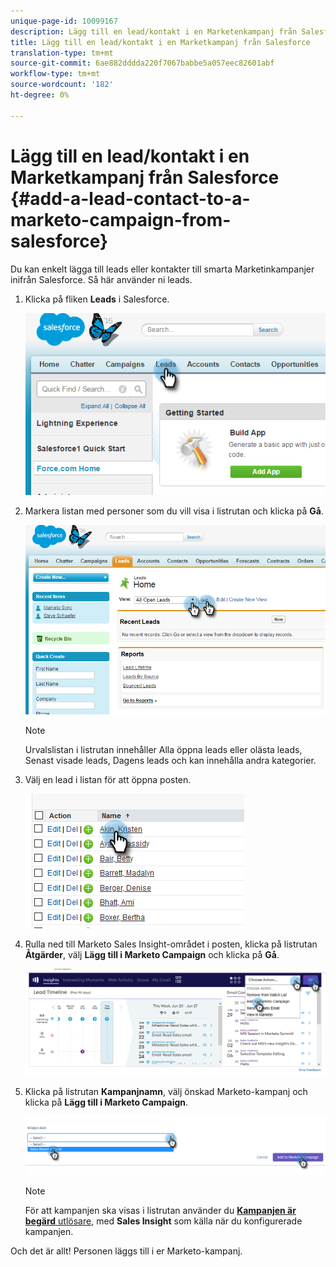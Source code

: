 ```yaml
---
unique-page-id: 10099167
description: Lägg till en lead/kontakt i en Marketenkampanj från Salesforce - Marketo Docs - Produktdokumentation
title: Lägg till en lead/kontakt i en Marketkampanj från Salesforce
translation-type: tm+mt
source-git-commit: 6ae882dddda220f7067babbe5a057eec82601abf
workflow-type: tm+mt
source-wordcount: '182'
ht-degree: 0%

---
```



# Lägg till en lead/kontakt i en Marketkampanj från Salesforce {#add-a-lead-contact-to-a-marketo-campaign-from-salesforce}

Du kan enkelt lägga till leads eller kontakter till smarta Marketinkampanjer inifrån Salesforce. Så här använder ni leads.

1. Klicka på fliken **Leads** i Salesforce.

   ![](assets/image2016-3-22-9-3a18-3a36.png)

1. Markera listan med personer som du vill visa i listrutan och klicka på **Gå**.

   ![](assets/image2016-3-22-9-3a24-3a6.png)

   >[!NOTE]
   >
   >Urvalslistan i listrutan innehåller Alla öppna leads eller olästa leads, Senast visade leads, Dagens leads och kan innehålla andra kategorier.

1. Välj en lead i listan för att öppna posten.

   ![](assets/three.png)

1. Rulla ned till Marketo Sales Insight-området i posten, klicka på listrutan **Åtgärder**, välj **Lägg till i Marketo Campaign** och klicka på **Gå**.

   ![](assets/four.png)

1. Klicka på listrutan **Kampanjnamn**, välj önskad Marketo-kampanj och klicka på **Lägg till i Marketo Campaign**.

   ![](assets/five.png)

   >[!NOTE]
   >
   >För att kampanjen ska visas i listrutan använder du [**Kampanjen är begärd** utlösare](/help/marketo/product-docs/core-marketo-concepts/smart-campaigns/using-smart-campaigns/setting-up-a-trigger-smart-campaign-for-sales-using-campaign-is-requested.md), med **Sales Insight** som källa när du konfigurerade kampanjen.

Och det är allt! Personen läggs till i er Marketo-kampanj.
